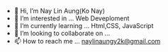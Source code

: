 - 👋 Hi, I’m Nay Lin Aung(Ko Nay)
- 👀 I’m interested in ... Web Deveploment
- 🌱 I’m currently learning ... Html,CSS, JavaScript
- 💞️ I’m looking to collaborate on ...
- 📫 How to reach me ... naylinaungy2k@gmail.com

<!---
naylinaungy2k/naylinaungy2k is a ✨ special ✨ repository because its `README.md` (this file) appears on your GitHub profile.
You can click the Preview link to take a look at your changes.
--->
